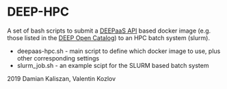 DEEP-HPC
=========

A set of bash scripts to submit a [DEEPaaS API](https://github.com/indigo-dc/DEEPaaS) based docker image (e.g. those listed in the [DEEP Open Catalog](https://marketplace.deep-hybrid-datacloud.eu/)) to an HPC batch system (slurm).

* deepaas-hpc.sh  - main script to define which docker image to use, plus other corresponding settings
* slurm_job.sh   - an example scipt for the SLURM based batch system

2019 Damian Kaliszan, Valentin Kozlov
